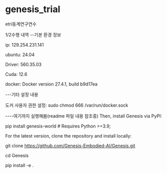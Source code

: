 # genesis_trial
etri동계연구연수

1/2수행 내역
--기본 환경 정보

ip:
129.254.231.141

ubuntu:
24.04

Driver:
560.35.03 

Cuda:
12.6

docker:
Docker version 27.4.1, build b9d17ea



---기타 설정 내용

도커 사용자 권한 설정:
sudo chmod 666 /var/run/docker.sock


----여기까지 실행해봄(readme 파일 내용 참조중)
Then, install Genesis via PyPI:

pip install genesis-world  # Requires Python >=3.9;

For the latest version, clone the repository and install locally:

git clone https://github.com/Genesis-Embodied-AI/Genesis.git

cd Genesis

pip install -e .
